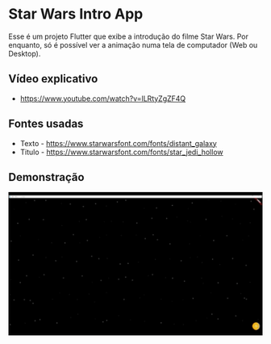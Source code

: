 # Star Wars Intro App

Esse é um projeto Flutter que exibe a introdução do filme Star Wars.
Por enquanto, só é possível ver a animação numa tela de computador (Web ou Desktop).

## Vídeo explicativo
- https://www.youtube.com/watch?v=lLRtyZgZF4Q

## Fontes usadas

- Texto - https://www.starwarsfont.com/fonts/distant_galaxy
- Titulo - https://www.starwarsfont.com/fonts/star_jedi_hollow

## Demonstração

![Demonstração](./example/video.gif)
